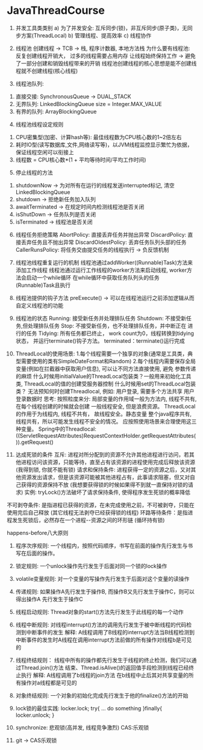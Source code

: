 # JavaThreadCourse

1. 并发工具类类别
    a) 为了并发安全: 互斥同步(锁)，非互斥同步(原子类)，无同步方案(ThreadLocal)
    b) 管理线程、提高效率
    c) 线程协作
2. 线程池
创建线程 -> TCB -> 栈, 程序计数器, 本地方法栈 
为什么要有线程池: 反复创建线程开销大， 过多的线程需要占用内存
让线程始终保持工作 -> 避免了一部分创建和销毁线程带来的开销
线程池创建线程的核心思想是能不创建线程就不创建线程(核心线程)

3. 线程池队列:
1) 直接交接: SynchronousQueue -> DUAL_STACK
2) 无界队列: LinkedBlockingQueue size = Integer.MAX_VALUE
3) 有界的队列: ArrayBlockingQueue

4. 线程池线程设定规则
1) CPU密集型(加密、计算hash等): 最佳线程数为CPU核心数的1~2倍左右
2) 耗时IO型(读写数据库,文件,网络读写等)，以JVM线程监控显示繁忙为依据，保证线程空闲可以衔接上
3) 线程数 = CPU核心数*(1 + 平均等待时间/平均工作时间)

5. 停止线程的方法
1) shutdownNow -> 为对所有在运行的线程发送interrupted标记, 清空LinkedBlockingQueue
2) shutdown -> 拒绝新任务加入队列 
3) awaitTerminated -> 在规定时间内检测线程池是否关闭
4) isShutDown -> 任务队列是否关闭
5) isTerminated -> 线程池是否关闭

6. 线程任务拒绝策略
AbortPolicy: 直接丢弃任务并抛出异常
DiscardPolicy: 直接丢弃任务且不抛出异常
DiscardOldestPolicy: 丢弃任务队列头部的任务
CallerRunsPolicy: 将任务交由提交任务的线程执行 -> 负反馈机制

7. 线程池线程重复运行的机制
线程池通过addWorker((Runnable)Task)方法来添加工作线程
线程池通过运行工作线程的worker方法来启动线程, worker方法会启动一个while循环
在while循环中获取任务队列头的任务(Runnable)Task且执行

8. 线程池提供的钩子方法 preExecute() -> 可以在线程池运行之前添加逻辑从而
自定义线程池的功能

9. 线程池的状态
Running: 接受新任务并处理排队任务
Shutdown: 不接受新任务,但处理排队任务
Stop: 不接受新任务，也不处理排队任务，并中断正在 进行的任务
Tidying: 所有任务都已终止， work count为0，线程转换到tidying状态，
并运行terminate()钩子方法。
terminated：terminate()运行完成

10. ThreadLocal的使用场景:
 1.每个线程需要一个独享的对象(通常是工具类，典型需要使用的类有SimpleDateFormat和Random)
 2.每个线程内需要保存全局变量(例如在拦截器中获取用户信息), 可以让不同方法直接使用, 避免
 参数传递的麻烦
 什么时候用initialValue的ThreadLocal包装类？一般用来初始化工具类, ThreadLocal的值的创建受服务器控制
 什么时候用set的ThreadLocal包装类？ 无法预知何时创建Threadlocal, 例如: 用户登录, 需要多个方法共享
 用户登录数据时
 思考: 按照粒度来分: 局部变量的作用域一般为方法内, 线程不共有, 在每个线程创建的时候就会创建
 一般线程安全, 但是浪费资源。 ThreadLocal的作用于为线程内, 线程不共有， 故线程安全。静态变量
 整个java程序共有, 线程共有，所以可能发生线程不安全的情况。 应按照使用场景来合理使用这三种变量。
 Spring中的Threadlocal: 
 ((ServletRequestAttributes)RequestContextHolder.getRequestAttributes()).getRequest() 
 
11. 达成死锁的条件
互斥: 进程对所分配到的资源不允许其他进程进行访问，若其他进程访问该资源，只能等待，直至占有该资源的进程使用完成后释放该资源
(我得到锁, 你就不能有锁)
请求和保持条件: 进程获得一定的资源之后，又对其他资源发出请求，但是该资源可能被其他进程占有，此事请求阻塞，但又对自己获得的资源保持不放
(我想要获得锁的时候如果得不到就一直保持对锁的请求)
实例: tryLock()方法破坏了请求保持条件, 使得程序发生死锁的概率降低

不可剥夺条件: 是指进程已获得的资源，在未完成使用之前，不可被剥夺，只能在使用完后自己释放
(其它线程无法剥夺已经获得锁的线程)
环路等待条件：是指进程发生死锁后，必然存在一个进程--资源之间的环形链
(循环持有锁)

happens-before八大原则
1. 程序次序规则: 一个线程内，按照代码顺序，书写在前面的操作先行发生与书写在后面的操作。
2. 锁定规则: 一个unlock操作先行发生于后面对同一个锁的lock操作
3. volatile变量规则: 对一个变量的写操作先行发生于后面对这个变量的读操作
4. 传递规则: 如果操作A先行发生于操作B, 而操作B又先行发生于操作C，则可以得出操作A
先行发生于操作C
5. 线程启动规则: Thread对象的start()方法先行发生于此线程的每一个动作
6. 线程中断规则: 对线程interrupt()方法的调用先行发生于被中断线程的代码检测到中断事件的发生
解释: A线程调用了B线程的interrupt方法当B线程检测到中断事件的发生时A线程在调用interrupt方法前做的所有操作对线程b是可见的
7. 线程终结规则： 线程中所有的操作都先行发生于线程的终止检测，我们可以通过Thread.join()方法
结束、Thread.isAlive()的返回值手段检测到线程已经终止执行
解释: A线程调用了b线程的join方法 在b线程中止后其对共享变量的所有操作对a线程都是可见的
8. 对象终结规则: 一个对象的初始化完成先行发生于他的finalize()方法的开始

12. lock锁的最佳实践: locker.lock;
                       try{
                            ... do something
                       }finally{
                            locker.unlock;
                       }
13. synchronize: 悲观锁(高并发, 线程竞争激烈) CAS:乐观锁
14. git -> CAS乐观锁